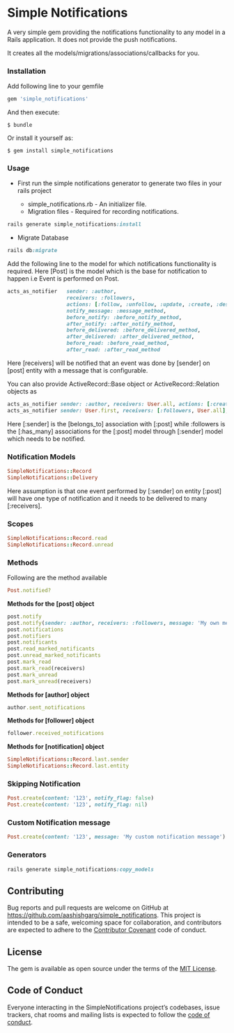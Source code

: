 # Simple Notifications

A very simple gem providing the notifications functionality to any model in a Rails application.
It does not provide the push notifications. 

It creates all the models/migrations/associations/callbacks for you.

### Installation

Add following line to your gemfile

```ruby
gem 'simple_notifications'
```

And then execute:

    $ bundle

Or install it yourself as:

    $ gem install simple_notifications

### Usage

* First run the simple notifications generator to generate two files in your rails project

    * simple_notifications.rb - An initializer file.
    * Migration files - Required for recording notifications.

```ruby
rails generate simple_notifications:install
```

* Migrate Database

```ruby
rails db:migrate
``` 

Add the following line to the model for which notifications functionality is required.
Here [Post] is the model which is the base for notification to happen i.e Event is performed on Post. 

```ruby
acts_as_notifier   sender: :author,
                   receivers: :followers,
                   actions: [:follow, :unfollow, :update, :create, :destroy],
                   notify_message: :message_method,
                   before_notify: :before_notify_method,
                   after_notify: :after_notify_method,
                   before_delivered: :before_delivered_method,
                   after_delivered: :after_delivered_method,
                   before_read: :before_read_method,
                   after_read: :after_read_method
``` 
Here [receivers] will be notified that an event was done by [sender] on [post] entity with a message that is configurable.

You can also provide ActiveRecord::Base object or ActiveRecord::Relation objects as 

```ruby
acts_as_notifier sender: :author, receivers: User.all, actions: [:create]
acts_as_notifier sender: User.first, receivers: [:followers, User.all], actions: [:create]
```

Here [:sender] is the [belongs_to] association with [:post] while :followers is the [:has_many] associations for the 
[:post] model through [:sender] model which needs to be notified.

### Notification Models

```ruby
SimpleNotifications::Record
SimpleNotifications::Delivery
```
Here assumption is that one event performed by [:sender] on entity [:post] will have one type of notification 
and it needs to be delivered to many [:receivers].

### Scopes

```ruby
SimpleNotifications::Record.read
SimpleNotifications::Record.unread
```

### Methods
Following are the method available

```ruby
Post.notified?
```

**Methods for the [post] object**

```ruby
post.notify
post.notify(sender: :author, receivers: :followers, message: 'My own message')
post.notifications
post.notifiers
post.notificants
post.read_marked_notificants
post.unread_marked_notificants
post.mark_read
post.mark_read(receivers)
post.mark_unread
post.mark_unread(receivers)
```

**Methods for [author] object**

```ruby
author.sent_notifications
```

**Methods for [follower] object**

```ruby
follower.received_notifications
```

**Methods for [notification] object**
```ruby
SimpleNotifications::Record.last.sender
SimpleNotifications::Record.last.entity
```

### Skipping Notification

```ruby
Post.create(content: '123', notify_flag: false)
Post.create(content: '123', notify_flag: nil)
```

### Custom Notification message

```ruby
Post.create(content: '123', message: 'My custom notification message')
```

### Generators

```ruby
rails generate simple_notifications:copy_models
```

## Contributing

Bug reports and pull requests are welcome on GitHub at https://github.com/aashishgarg/simple_notifications. 
This project is intended to be a safe, welcoming space for collaboration, and contributors are expected to adhere to the [Contributor Covenant](http://contributor-covenant.org) code of conduct.

## License

The gem is available as open source under the terms of the [MIT License](https://opensource.org/licenses/MIT).

## Code of Conduct

Everyone interacting in the SimpleNotifications project’s codebases, issue trackers, chat rooms and mailing lists is expected to follow the [code of conduct](https://github.com/[USERNAME]/simple_notifications/blob/master/CODE_OF_CONDUCT.md).
